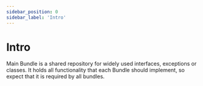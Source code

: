 ```yaml
---
sidebar_position: 0
sidebar_label: 'Intro'
---
```


# Intro

Main Bundle is a shared repository for widely used interfaces, exceptions or classes. It holds all functionality that
each Bundle should implement, so expect that it is required by all bundles.

